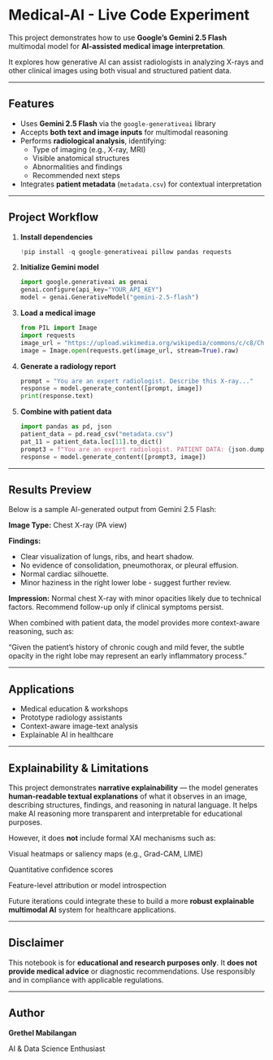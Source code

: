 # Medical-AI - Live Code Experiment

This project demonstrates how to use **Google’s Gemini 2.5 Flash** multimodal model for **AI-assisted medical image interpretation**.

It explores how generative AI can assist radiologists in analyzing X-rays and other clinical images using both visual and structured patient data.

---

## Features
- Uses **Gemini 2.5 Flash** via the `google-generativeai` library
- Accepts **both text and image inputs** for multimodal reasoning
- Performs **radiological analysis**, identifying:
  - Type of imaging (e.g., X-ray, MRI)
  - Visible anatomical structures
  - Abnormalities and findings
  - Recommended next steps
- Integrates **patient metadata** (`metadata.csv`) for contextual interpretation

---

## Project Workflow
1. **Install dependencies**
   ```python
   !pip install -q google-generativeai pillow pandas requests
    ````
2. **Initialize Gemini model**

   ```python
   import google.generativeai as genai
   genai.configure(api_key="YOUR_API_KEY")
   model = genai.GenerativeModel("gemini-2.5-flash")
   ```
3. **Load a medical image**

   ```python
   from PIL import Image
   import requests
   image_url = "https://upload.wikimedia.org/wikipedia/commons/c/c8/Chest_Xray_PA_3-8-2010.png"
   image = Image.open(requests.get(image_url, stream=True).raw)
   ```
4. **Generate a radiology report**

   ```python
   prompt = "You are an expert radiologist. Describe this X-ray..."
   response = model.generate_content([prompt, image])
   print(response.text)
   ```
5. **Combine with patient data**

   ```python
   import pandas as pd, json
   patient_data = pd.read_csv("metadata.csv")
   pat_11 = patient_data.loc[11].to_dict()
   prompt3 = f"You are an expert radiologist. PATIENT DATA: {json.dumps(pat_11, indent=2)}"
   response = model.generate_content([prompt3, image])
   ```
---
## Results Preview

Below is a sample AI-generated output from Gemini 2.5 Flash:

**Image Type:** Chest X-ray (PA view)

**Findings:**
- Clear visualization of lungs, ribs, and heart shadow.
- No evidence of consolidation, pneumothorax, or pleural effusion.
- Normal cardiac silhouette.
- Minor haziness in the right lower lobe - suggest further review.

**Impression:**
Normal chest X-ray with minor opacities likely due to technical factors.
Recommend follow-up only if clinical symptoms persist.

When combined with patient data, the model provides more context-aware reasoning, such as:

“Given the patient’s history of chronic cough and mild fever, the subtle opacity in the right lobe may represent an early inflammatory process.”


---

## Applications

* Medical education & workshops
* Prototype radiology assistants
* Context-aware image-text analysis
* Explainable AI in healthcare

---
## Explainability & Limitations

This project demonstrates **narrative explainability** — the model generates **human-readable textual explanations** of what it observes in an image, describing structures, findings, and reasoning in natural language.
It helps make AI reasoning more transparent and interpretable for educational purposes.

However, it does **not** include formal XAI mechanisms such as:

Visual heatmaps or saliency maps (e.g., Grad-CAM, LIME)

Quantitative confidence scores

Feature-level attribution or model introspection

Future iterations could integrate these to build a more **robust explainable multimodal AI** system for healthcare applications.

---


## Disclaimer

This notebook is for **educational and research purposes only**.
It **does not provide medical advice** or diagnostic recommendations.
Use responsibly and in compliance with applicable regulations.

---

## Author

**Grethel Mabilangan**

AI & Data Science Enthusiast


```
